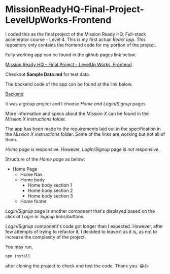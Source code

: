 # MissionReadyHQ-Final-Project-LevelUpWorks-Frontend

I coded this as the final project of the Mission Ready HQ, Full-stack accelerator course - Level 4. This is my first actual *React app*. This repository only contains the frontend code for my portion of the project. 

Fully working app can be found in the github pages link below. 

[Mission Ready HQ - Final Project - LevelUp Works, Frontend](https://romeshl.github.io/MissionReadyHQ-Final-Project-LevelUpWorks-Frontend/)

Checkout **Sample Data.md** for test data.

The backend code of the app can be found at the link below. 

[Backend](https://github.com/romeshl/MissionReadyHQ-Final-Project-LevelUpWorks-Backend)

It was a group project and I choose *Home and Login/Signup* pages. 

More information and specs about the *Mission X* can be found in the *Mission X instructions* folder. 

The app has been made to the requirements laid out in the specification in the *Mission X instructions* folder. Some of the links are working but not all of them.

*Home page* is responsive. However, *Login/Signup* page is not responsive.

Structure of the *Home page* as below:

* Home Page
    - Home Nav
    - Home body
        * Home body section 1
        * Home body section 2
        * Home body section 3
    - Home footer

*Login/Signup* page is another component that's displayed based on the click of *Login* or *Signup* links/buttons.

*Login/Signup* component's code got longer than I expected. However, after few attempts of trying to refactor it, I decided to leave it as it is, as not to increase the complexity of the project. 

You may run,

```
npm install
```
after cloning the project to check and test the code. Thank you. 😁👍

